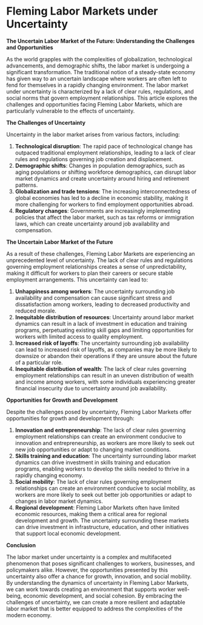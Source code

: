# Fleming Labor Markets under Uncertainty

**The Uncertain Labor Market of the Future: Understanding the Challenges and Opportunities**

As the world grapples with the complexities of globalization, technological advancements, and demographic shifts, the labor market is undergoing a significant transformation. The traditional notion of a steady-state economy has given way to an uncertain landscape where workers are often left to fend for themselves in a rapidly changing environment. The labor market under uncertainty is characterized by a lack of clear rules, regulations, and social norms that govern employment relationships. This article explores the challenges and opportunities facing Fleming Labor Markets, which are particularly vulnerable to the effects of uncertainty.

**The Challenges of Uncertainty**

Uncertainty in the labor market arises from various factors, including:

1. **Technological disruption**: The rapid pace of technological change has outpaced traditional employment relationships, leading to a lack of clear rules and regulations governing job creation and displacement.
2. **Demographic shifts**: Changes in population demographics, such as aging populations or shifting workforce demographics, can disrupt labor market dynamics and create uncertainty around hiring and retirement patterns.
3. **Globalization and trade tensions**: The increasing interconnectedness of global economies has led to a decline in economic stability, making it more challenging for workers to find employment opportunities abroad.
4. **Regulatory changes**: Governments are increasingly implementing policies that affect the labor market, such as tax reforms or immigration laws, which can create uncertainty around job availability and compensation.

**The Uncertain Labor Market of the Future**

As a result of these challenges, Fleming Labor Markets are experiencing an unprecedented level of uncertainty. The lack of clear rules and regulations governing employment relationships creates a sense of unpredictability, making it difficult for workers to plan their careers or secure stable employment arrangements. This uncertainty can lead to:

1. **Unhappiness among workers**: The uncertainty surrounding job availability and compensation can cause significant stress and dissatisfaction among workers, leading to decreased productivity and reduced morale.
2. **Inequitable distribution of resources**: Uncertainty around labor market dynamics can result in a lack of investment in education and training programs, perpetuating existing skill gaps and limiting opportunities for workers with limited access to quality employment.
3. **Increased risk of layoffs**: The uncertainty surrounding job availability can lead to increased risk of layoffs, as companies may be more likely to downsize or abandon their operations if they are unsure about the future of a particular role.
4. **Inequitable distribution of wealth**: The lack of clear rules governing employment relationships can result in an uneven distribution of wealth and income among workers, with some individuals experiencing greater financial insecurity due to uncertainty around job availability.

**Opportunities for Growth and Development**

Despite the challenges posed by uncertainty, Fleming Labor Markets offer opportunities for growth and development through:

1. **Innovation and entrepreneurship**: The lack of clear rules governing employment relationships can create an environment conducive to innovation and entrepreneurship, as workers are more likely to seek out new job opportunities or adapt to changing market conditions.
2. **Skills training and education**: The uncertainty surrounding labor market dynamics can drive investment in skills training and education programs, enabling workers to develop the skills needed to thrive in a rapidly changing economy.
3. **Social mobility**: The lack of clear rules governing employment relationships can create an environment conducive to social mobility, as workers are more likely to seek out better job opportunities or adapt to changes in labor market dynamics.
4. **Regional development**: Fleming Labor Markets often have limited economic resources, making them a critical area for regional development and growth. The uncertainty surrounding these markets can drive investment in infrastructure, education, and other initiatives that support local economic development.

**Conclusion**

The labor market under uncertainty is a complex and multifaceted phenomenon that poses significant challenges to workers, businesses, and policymakers alike. However, the opportunities presented by this uncertainty also offer a chance for growth, innovation, and social mobility. By understanding the dynamics of uncertainty in Fleming Labor Markets, we can work towards creating an environment that supports worker well-being, economic development, and social cohesion. By embracing the challenges of uncertainty, we can create a more resilient and adaptable labor market that is better equipped to address the complexities of the modern economy.
